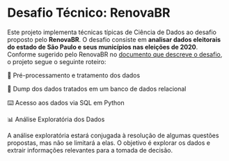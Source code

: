 # **Desafio Técnico: RenovaBR**

Este projeto implementa técnicas típicas de Ciência de Dados ao desafio proposto pelo **RenovaBR**. O desafio consiste em **analisar dados eleitorais do estado de São Paulo e seus municípios nas eleições de 2020**. Conforme sugerido pelo RenovaBR no [documento que descreve o desafio](desafio-tecnico.pdf), o projeto segue o seguinte roteiro:

🧹 Pré-processamento e tratamento dos dados

🎲 Dump dos dados tratados em um banco de dados relacional

⌨️ Acesso aos dados via SQL em Python

📊 Análise Exploratória dos Dados

A análise exploratória estará conjugada à resolução de algumas questões propostas, mas não se limitará a elas. O objetivo é explorar os dados e extrair informações relevantes para a tomada de decisão.